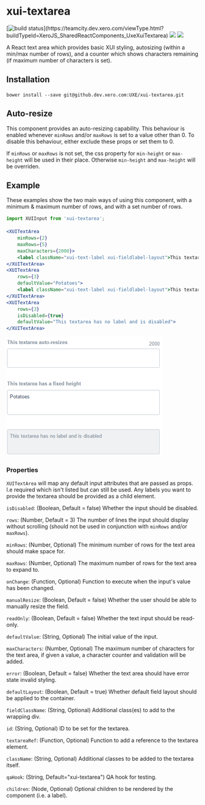 # xui-textarea

[![build status](https://teamcity.dev.xero.com/app/rest/builds/buildType:(id:XeroJS_SharedReactComponents_UxeXuiTextarea)/statusIcon)](https://teamcity.dev.xero.com/viewType.html?buildTypeId=XeroJS_SharedReactComponents_UxeXuiTextarea)
![](https://img.shields.io/badge/XUI-^10.17.1-blue.svg)
![](https://img.shields.io/badge/React-^15.3.1-blue.svg)

A React text area which provides basic XUI styling, autosizing (within a min/max number of rows), and a counter which shows characters remaining (if maximum number of characters is set).

## Installation

`bower install --save git@github.dev.xero.com:UXE/xui-textarea.git`


## Auto-resize

This component provides an auto-resizing capability. This behaviour is enabled whenever `minRows` and/or `maxRows` is set to a value other than 0. To disable this behaviour, either exclude these props or set them to 0. 

If `minRows` or `maxRows` is not set, the css property for `min-height` or `max-height` will be used in their place. Otherwise `min-height` and `max-height` will be overriden.


## Example
These examples show the two main ways of using this component, with a minimum & maximum number of rows, and with a set number of rows.

```jsx
import XUIInput from 'xui-textarea';

<XUITextArea 
	minRows={2}
	maxRows={5}
	maxCharacters={2000}>
	<label className="xui-text-label xui-fieldlabel-layout">This textarea auto-resizes</label>
</XUITextArea>
<XUITextArea 
	rows={3}
	defaultValue="Potatoes">
	<label className="xui-text-label xui-fieldlabel-layout">This textarea has a fixed height</label>
</XUITextArea>
<XUITextArea 
	rows={3}
	isDisabled={true}
	defaultValue="This textarea has no label and is disabled">
</XUITextArea>
```
![examples](/examples/examples.png)


### Properties

`XUITextArea` will map any default input attributes that are passed as props. I.e required which isn't listed but can still be used. Any labels you want to provide the textarea should be provided as a child element.


`isDisabled`: (Boolean, Default = false) Whether the input should be disabled.

`rows`: (Number, Default = 3) The number of lines the input should display without scrolling (should not be used in conjunction with `minRows` and/or `maxRows`).

`minRows`: (Number, Optional) The minimum number of rows for the text area should make space for.

`maxRows`: (Number, Optional) The maximum number of rows for the text area to expand to.

`onChange`: (Function, Optional) Function to execute when the input's value has been changed.

`manualResize`: (Boolean, Default = false) Whether the user should be able to manually resize the field.

`readOnly`: (Boolean, Default = false) Whether the text input should be read-only.

`defaultValue`: (String, Optional) The initial value of the input.

`maxCharacters`: (Number, Optional) The maximum number of characters for the text area, if given a value, a character counter and validation will be added.

`error`: (Boolean, Default = false) Whether the text area should have error state invalid styling.

`defaultLayout`: (Boolean, Default = true) Whether default field layout should be applied to the container.

`fieldClassName`: (String, Optional) Additional class(es) to add to the wrapping div.

`id`: (String, Optional) ID to be set for the textarea.

`textareaRef`: (Function, Optional) Function to add a reference to the textarea element. 

`className`: (String, Optional) Additional classes to be added to the textarea itself.

`qaHook`: (String, Default="xui-textarea") QA hook for testing.

`children`: (Node, Optional) Optional children to be rendered by the component (i.e. a label).
